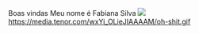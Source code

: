 Boas vindas
Meu nome é Fabiana Silva
![](https://media.tenor.com/wxYi_OLieJIAAAAM/oh-shit.gif)
https://media.tenor.com/wxYi_OLieJIAAAAM/oh-shit.gif
